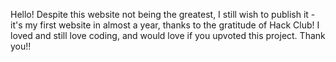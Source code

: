 Hello! Despite this website not being the greatest, I still wish to publish it - it's my first website in almost a year, thanks to the gratitude of Hack Club! I loved and still love coding, and would love if you upvoted this project. Thank you!!
